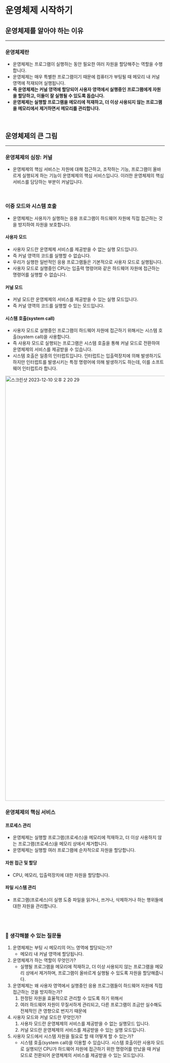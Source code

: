 # 운영체제 시작하기

## 운영체제를 알아야 하는 이유
<hr>

### 운영체제란

- 운영체제는 프로그램이 실행하는 동안 필요한 여러 자원을 할당해주는 역할을 수행합니다.
- 운영체제는 매우 특별한 프로그램이기 때문에 컴퓨터가 부팅될 때 메모리 내 커널 영역에 적재되어 실행됩니다.
- <b> 즉 운영체제는 커널 영역에 할당되어 사용자 영역에서 실행중인 프로그램에게 자원을 할당하고, 이들이 잘 실행될 수 있도록 돕습니다. </b>
- <b> 운영체제는 실행할 프로그램을 메모리에 적재하고, 더 이상 사용되지 않는 프로그램을 메모리에서 제거하면서 메모리를 관리합니다. </b>

<br>

## 운영체제의 큰 그림
<hr>

### 운영체제의 심장: 커널

- 운영체제의 핵심 서비스는 자원에 대해 접근하고, 조작하는 기능, 프로그램이 올바르게 실행되게 하는 기능이 운영체제의 핵심 서비스입니다.
 이러한 운영체제의 핵심 서비스를 담당하는 부분이 커널입니다.

<br>

### 이중 모드와 시스템 호출

- 운영체제는 사용자가 실행하는 응용 프로그램이 하드웨어 자원에 직접 접근하는 것을 방지하여 자원을 보호합니다.

#### 사용자 모드

- 사용자 모드란 운영체제 서비스를 제공받을 수 없는 실행 모드입니다.
- 즉 커널 영역의 코드를 실행할 수 없습니다.
- 우리가 실행한 일반적인 응용 프로그램들은 기본적으로 사용자 모드로 실행됩니다.
- 사용자 모드로 실행중인 CPU는 입출력 명령어와 같은 하드웨어 자원에 접근하는 명령어를 실행할 수 없습니다.

#### 커널 모드

- 커널 모드란 운영체제의 서비스를 제공받을 수 있는 실행 모드입니다.
- 즉 커널 영역의 코드를 실행할 수 있는 모드입니다.

#### 시스템 호출(system call)

- 사용자 모드로 실행중인 프로그램이 하드웨어 자원에 접근하기 위해서는 시스템 호출(system call)을 사용합니다.
- 즉 사용자 모드로 실행되는 프로그램은 시스템 호출을 통해 커널 모드로 전환하여 운영체제의 서비스를 제공받을 수 있습니다.
- 시스템 호출은 일종의 인터럽트입니다. 인터럽트는 입출력장치에 의해 발생하기도 하지만 인터럽트를 발생시키는 특정 명령어에 의해 발생하기도 하는데, 이를 소프트웨어 인터럽트라 합니다.

<img width="1342" alt="스크린샷 2023-12-10 오후 2 20 29" src="https://github.com/kdg0209/realizers/assets/80187200/9ba8a5ca-c82d-4bb0-b265-b3a7ee5d4ed8">

<br>

### 운영체제의 핵심 서비스

#### 프로세스 관리 

- 운영체제는 실행할 프로그램(프로세스)을 메모리에 적재하고, 더 이상 사용하지 않는 프로그램(프로세스)을 메모리 상에서 제거합니다.
- 운영체제는 실행할 여러 프로그램에 순차적으로 자원을 할당합니다.

#### 자원 접근 및 할당

- CPU, 메모리, 입출력장치에 대한 자원을 할당합니다.

#### 파일 시스템 관리

- 프로그램(프로세스)이 실행 도중 파일을 읽거나, 쓰거나, 삭제하거나 하는 행위들에 대한 자원을 관리합니다.


<br>
<br>

### 🤔 생각해볼 수 있는 질문들

1. 운영체제는 부팅 시 메모리의 어느 영역에 할당되는가?
   - 메모리 내 커널 영역에 할당됩니다.
2. 운영체제가 하는 역할이 무엇인가?
   - 실행될 프로그램을 메모리에 적재하고, 더 이상 사용되지 않는 프로그램을 메모리 상에서 제거하며, 프로그램이 올바르게 실행될 수 있도록 자원을 할당해줍니다.
3. 운영체제는 왜 사용자 영역에서 실행중인 응용 프로그램들이 하드웨어 자원에 직접 접근하는 것을 방지하는가?
   1. 한정된 자원을 효율적으로 관리할 수 있도록 하기 위해서
   2. 여러 하드웨어 자원이 무질서하게 관리되고, 다른 프로그램이 조금만 실수해도 전체적인 큰 영향으로 번지기 때문에
4. 사용자 모드와 커널 모드란 무엇인가?
   1. 사용자 모드란 운영체제의 서비스를 제공받을 수 없는 실행모드 입니다.
   2. 커널 모드란 운영체제의 서비스를 제공받을 수 있는 실행 모드입니다.
5. 사용자 모드에서 시스템 자원을 필요로 할 때 어떻게 할 수 있는가?
   - 시스템 호출(system call)을 이용할 수 있습니다. 시스템 호출이란 사용자 모드로 실행되던 CPU가 하드웨어 자원에 접근하기 위한 명령어를 만났을 때 
   커널 모드로 전환되어 운영체제의 서비스를 제공받을 수 있는 모드입니다. 

